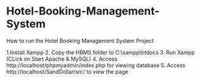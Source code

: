 # Hotel-Booking-Management-System
How to run the Hotel Booking Management System Project


1.Install Xampp
2. Copy the HBMS folder to C:\xampp\htdocs
3. Run Xampp (CLick on Start Apache & MySQL)
4. Access http://localhost/phpmyadmin/index.php for viewing database
5. Access http://localhost/SandDollar/src/ to view the page
